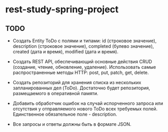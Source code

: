 # rest-study-spring-project

## TODO
- Создать Entity ToDo с полями и типами: id (строковое значение), description (строковое значение), completed (булево значение), created (дата и время), modified (дата и время).

- Создать REST API, обеспечивающий основные действия CRUD (создание, чтение, обновление, удаление). Использовать самые распространенные методы HTTP:  post, put, patch, get, delete.

- Создать репозиторий для хранения списка из нескольких запланированных дел (ToDo). Достаточно будет репозитория, размещаемого в оперативной памяти.

- Добавить обработчик ошибок на случай испорченного запроса или отсутствия у отправляемого нового ToDo всех требуемых полей. Единственное обязательное поле - description.

- Все запросы и ответы должны быть в формате JSON.